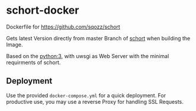 # schort-docker
Dockerfile for https://github.com/sqozz/schort 

Gets latest Version directly from master Branch of [schort](https://github.com/sqozz/schort) when building the Image.

Based on the [python:3](https://hub.docker.com/_/python), with uwsgi as Web Server with the minimal requirments of schort.

## Deployment
Use the provided `docker-compose.yml` for a quick deployment. For productive use, you may use a reverse Proxy for handling SSL Requests.
